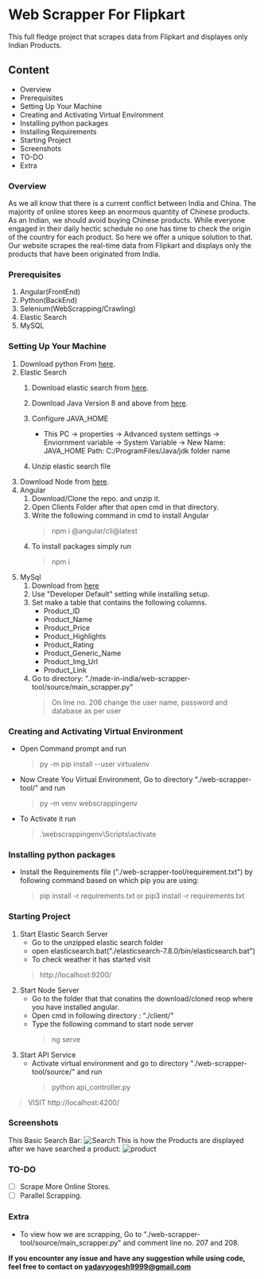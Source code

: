 # Web Scrapper For Flipkart
This full fledge project that scrapes data from Flipkart and displayes only Indian Products.

## Content
  - Overview
  - Prerequisites
  - Setting Up Your Machine
  - Creating and Activating Virtual Environment
  - Installing python packages
  - Installing Requirements
  - Starting Project
  - Screenshots
  - TO-DO
  - Extra
  
### Overview
As we all know that there is a current conflict between India and China. The majority of online stores keep an enormous quantity of Chinese products. As an Indian, we should avoid buying Chinese products. While everyone engaged in their daily hectic schedule no one has time to check the origin of the country for each product. So here we offer a unique solution to that. Our website scrapes the real-time data from Flipkart and displays only the products that have been originated from India. 

### Prerequisites 
1. Angular(FrontEnd) 
2. Python(BackEnd)
3. Selenium(WebScrapping/Crawling) 
4. Elastic Search
5. MySQL

### Setting Up Your Machine
1. Download python From [here](https://www.python.org/downloads/).
2. Elastic Search 
   1. Download elastic search from [here](https://artifacts.elastic.co/downloads/elasticsearch/elasticsearch-7.8.0-windows-x86_64.zip).
   2. Download Java Version 8 and above from [here](https://www.oracle.com/java/technologies/javase-jdk14-downloads.html).
   3. Configure JAVA_HOME
      - This PC -> properties -> Advanced system settings -> Enviornment variable -> System Variable -> New 
                  Name: JAVA_HOME
                  Path: C:/ProgramFiles/Java/jdk folder name

   4. Unzip elastic search file
3. Download Node from [here](https://nodejs.org/en/).
4. Angular 
   1. Download/Clone the repo. and unzip it.
   2. Open Clients Folder after that open cmd in that directory.
   3. Write the following command in cmd to install Angular 
      > npm i @angular/cli@latest
   4. To install packages simply run
      > npm i
5. MySql
   1. Download from [here](https://dev.mysql.com/downloads/installer/)
   2. Use "Developer Default" setting while installing setup.
   3. Set make a table that contains the following columns.
      - Product_ID
      - Product_Name
      - Product_Price
      - Product_Highlights
      - Product_Rating
      - Product_Generic_Name
      - Product_Img_Url
      - Product_Link   
   3. Go to directory:  "./made-in-india/web-scrapper-tool/source/main_scrapper.py"
      > On line no. 206 change the user name, password and database as per user   
      
### Creating and Activating Virtual Environment
- Open Command prompt and run 
  > py -m pip install --user virtualenv
- Now Create You Virtual Environment, Go to directory "./web-scrapper-tool/" and run
  > py -m venv webscrappingenv
- To Activate it run
  > .\webscrappingenv\Scripts\activate
  
### Installing python packages
- Install the Requirements file ("./web-scrapper-tool/requirement.txt") by following command based on which pip you are using:
   > pip install -r requirements.txt or pip3 install -r requirements.txt
   
### Starting Project
1. Start Elastic Search Server
   - Go to the unzipped elastic search folder
   - open elasticsearch.bat("./elasticsearch-7.8.0/bin/elasticsearch.bat")
   - To check weather it has started visit
    > http://localhost:9200/
2. Start Node Server
   - Go to the folder that that conatins the download/cloned reop where you have installed angular.
   - Open cmd in following directory : "./client/"
   - Type the following command to start node server
     > ng serve
3. Start API Service
   - Activate virtual environment and go to directory "./web-scrapper-tool/source/" and run
     > python api_controller.py
> VISIT http://localhost:4200/

### Screenshots
This Basic Search Bar:
![Search](https://user-images.githubusercontent.com/51474690/88976094-15945400-d2d9-11ea-86e7-f5451617c24f.jpeg)
This is how the Products are displayed after we have searched a product:
![product](https://user-images.githubusercontent.com/51474690/88975790-7707f300-d2d8-11ea-8260-f5f99ba08ddf.jpeg)

### TO-DO
- [ ] Scrape More Online Stores.
- [ ] Parallel Scrapping.

### Extra
- To view how we are scrapping, Go to "./web-scrapper-tool/source/main_scrapper.py" and comment line no. 207 and 208.

**If you encounter any issue and have any suggestion while using code, feel free to contact on yadavyogesh9999@gmail.com**
